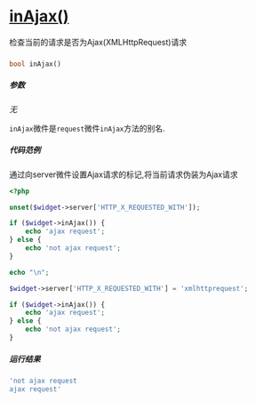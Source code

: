 [inAjax()](http://twinh.github.com/widget/api/inAjax)
=====================================================

检查当前的请求是否为Ajax(XMLHttpRequest)请求

### 
```php
bool inAjax()
```

##### 参数
*无*


`inAjax`微件是`request`微件`inAjax`方法的别名.


##### 代码范例
通过向server微件设置Ajax请求的标记,将当前请求伪装为Ajax请求
```php
<?php

unset($widget->server['HTTP_X_REQUESTED_WITH']);

if ($widget->inAjax()) {
    echo 'ajax request';
} else {
    echo 'not ajax request';
}

echo "\n";

$widget->server['HTTP_X_REQUESTED_WITH'] = 'xmlhttprequest';

if ($widget->inAjax()) {
    echo 'ajax request';
} else {
    echo 'not ajax request';
}
```
##### 运行结果
```php
'not ajax request
ajax request'
```
